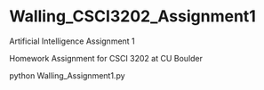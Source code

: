 # Walling_CSCI3202_Assignment1

Artificial Intelligence Assignment 1

Homework Assignment for CSCI 3202 at CU Boulder

python Walling_Assignment1.py
